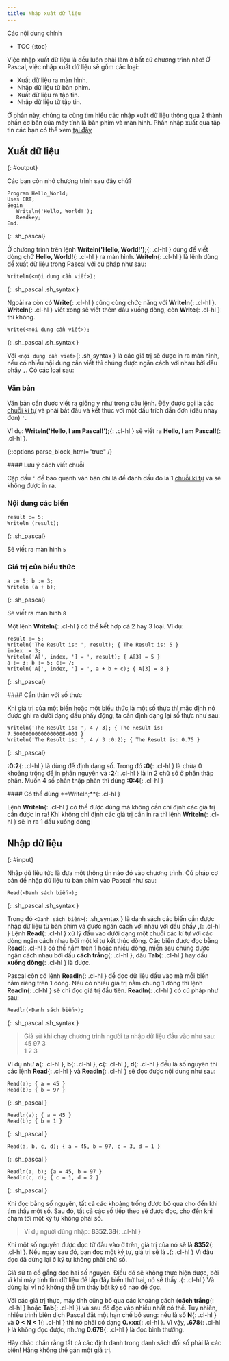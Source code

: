 ```yaml
---
title: Nhập xuất dữ liệu
---
```


Các nội dung chính
- TOC
{:toc}

Việc nhập xuất dữ liệu là đều luôn phải làm ở bất cứ chương trình nào! Ở Pascal, việc nhập xuất dữ liệu sẽ gồm các loại:

- Xuất dữ liệu ra màn hình.
- Nhập dữ liệu từ bàn phím.
- Xuất dữ liệu ra tập tin.
- Nhập dữ liệu từ tập tin.

Ở phần này, chúng ta cùng tìm hiểu các nhập xuất dữ liệu thông qua 2 thành phần cơ bản của máy tính là bàn phím và màn hình. Phần nhập xuất qua tập tin các bạn có thể xem [tại đây](/dev/pascal/files)

## Xuất dữ liệu
{: #output}

Các bạn còn nhớ chương trình sau đây chứ?

```
Program Hello_World;
Uses CRT;
Begin
   Writeln('Hello, World!');
   Readkey;
End.
```
{: .sh_pascal}

Ở chương trình trên lệnh **Writeln('Hello, World!');**{: .cl-hl } dùng để viết dòng chữ **Hello, World!**{: .cl-hl } ra màn hình. **Writeln**{: .cl-hl } là lệnh dùng để xuất dữ liệu trong Pascal với cú pháp như sau:

```
Writeln(<nội dung cần viết>);
```
{: .sh_pascal .sh_syntax }

Ngoài ra còn có **Write**{: .cl-hl } cũng cùng chức năng với **Writeln**{: .cl-hl }. **Writeln**{: .cl-hl } viết xong sẽ viết thêm dấu xuống dòng, còn **Write**{: .cl-hl } thì không.

```
Write(<nội dung cần viết>);
```
{: .sh_pascal .sh_syntax }

Với `<nội dung cần viết>`{: .sh_syntax } là các giá trị sẽ được in ra màn hình, nếu có nhiều nội dung cần viết thì chúng được ngăn cách với nhau bởi dấu phẩy `,`. Có các loại sau:

### Văn bản

Văn bản cần được viết ra giống y như trong câu lệnh. Đây được gọi là các [chuỗi kí tự](/dev/pascal/strings) và phải bắt đầu và kết thúc với một dấu trích dẫn đơn (dấu nháy đơn) `'`.

Ví dụ: **Writeln('Hello, I am Pascal!');**{: .cl-hl } sẽ viết ra **Hello, I am Pascal!**{: .cl-hl }.

{::options parse_block_html="true" /}
<div class="note info">
#### Lưu ý cách viết chuỗi

Cặp dấu `'` để bao quanh văn bản chỉ là để đánh dấu đó là 1 [chuỗi kí tự](/dev/pascal/strings) và sẽ không được in ra.
</div>

### Nội dung các biến

```
result := 5;
Writeln (result);
```
{: .sh_pascal}

Sẽ viết ra màn hình `5`

### Giá trị của biểu thức

```
a := 5; b := 3;
Writeln (a + b);
```
{: .sh_pascal}

Sẽ viết ra màn hình `8`

Một lệnh **Writeln**{: .cl-hl } có thể kết hợp cả 2 hay 3 loại. Ví dụ:

```
result := 5;
Writeln('The Result is: ', result); { The Result is: 5 }
index := 3;
Writeln('A[', index, '] = ', result); { A[3] = 5 }
a := 3; b := 5; c:= 7;
Writeln('A[', index, '] = ', a + b + c); { A[3] = 8 }
```
{: .sh_pascal}

<div class="note warning">
#### Cẩn thận với số thực

Khi giá trị của một biến hoặc một biểu thức là một số thực thì mặc định nó được ghi ra dưới dạng dấu phẩy động, ta cần định dạng lại số thực như sau:

```
Writeln('The Result is: ', 4 / 3); { The Result is: 7.5000000000000000E-001 }
Writeln('The Result is: ', 4 / 3 :0:2); { The Result is: 0.75 }
```
{: .sh_pascal}

**:0:2**{: .cl-hl } là dùng để định dạng số. Trong đó **:0**{: .cl-hl } là chừa 0 khoảng trống để in phần nguyên và **:2**{: .cl-hl } là in 2 chữ số ở phần thập phân. Muốn 4 số phần thập phân thì dùng **:0:4**{: .cl-hl }
</div>

<div class="note">
#### Có thể dùng **Writeln;**{: .cl-hl }

Lệnh **Writeln**{: .cl-hl } có thể được dùng mà không cần chỉ định các giá trị cần được in ra! Khi không chỉ định các giá trị cần in ra thì lệnh **Writeln**{: .cl-hl } sẽ in ra 1 dấu xuống dòng
</div>

## Nhập dữ liệu
{: #input}

Nhập dữ liệu tức là đưa một thông tin nào đó vào chương trình. Cú pháp cơ bản để nhập dữ liệu từ bàn phím vào Pascal như sau:

```
Read(<Danh sách biến>);
```
{: .sh_pascal .sh_syntax }

Trong đó `<Danh sách biến>`{: .sh_syntax } là danh sách các biến cần được nhập dữ liệu từ bàn phím và được ngăn cách với nhau vởi dấu phẩy **,**{: .cl-hl } 
Lệnh **Read**{: .cl-hl } xử lý đầu vào dưới dạng một chuỗi các kí tự với các dòng ngăn cách nhau bởi một kí tự kết thúc dòng. Các biến được đọc bằng **Read**{: .cl-hl } có thể nằm trên 1 hoặc nhiều dòng, miễn sau chúng được ngăn cách nhau bởi dấu **cách trắng**{: .cl-hl }, dấu **Tab**{: .cl-hl } hay dấu **xuống dòng**{: .cl-hl } là được.

Pascal còn có lệnh **Readln**{: .cl-hl } để đọc dữ liệu đầu vào mà mỗi biến nằm riêng trên 1 dòng. Nếu có nhiều giá trị nằm chung 1 dòng thì lệnh **Readln**{: .cl-hl } sẽ chỉ đọc giá trị đầu tiên. **Readln**{: .cl-hl } có cú pháp như sau:

```
Readln(<Danh sách biến>);
```
{: .sh_pascal .sh_syntax }

> Giả sử khi chạy chương trình người ta nhập dữ liệu đầu vào như sau:  
> 45 97 3  
> 1 2 3

Ví dụ như **a**{: .cl-hl }, **b**{: .cl-hl }, **c**{: .cl-hl }, **d**{: .cl-hl } đều là số nguyên thì các lệnh **Read**{: .cl-hl } và **Readln**{: .cl-hl } sẽ đọc được nội dung như sau:

```
Read(a); { a = 45 }		
Read(b); { b = 97 }
```
{: .sh_pascal }
```
Readln(a); { a = 45 }
Read(b); { b = 1 }
```
{: .sh_pascal }
```
Read(a, b, c, d); { a = 45, b = 97, c = 3, d = 1 }
```
{: .sh_pascal }
```
Readln(a, b); {a = 45, b = 97 }
Readln(c, d); { c = 1, d = 2 }
```
{: .sh_pascal }

Khi đọc bằng số nguyên, tất cả các khoảng trống được bỏ qua cho đến khi tìm thấy một số. Sau đó, tất cả các số tiếp theo sẽ được đọc, cho đến khi chạm tới một ký tự không phải số.

> Ví dụ người dùng nhập: **8352.38**{: .cl-hl }

Khi một số nguyên được đọc từ đầu vào ở trên, giá trị của nó sẽ là **8352**{: .cl-hl }. Nếu ngay sau đó, bạn đọc một ký tự, giá trị sẽ là **.**{: .cl-hl } Vì đầu đọc đã dừng lại ở ký tự không phải chữ số.

Giả sử ta cố gắng đọc hai số nguyên. Điều đó sẽ không thực hiện được, bởi vì khi máy tính tìm dữ liệu để lấp đầy biến thứ hai, nó sẽ thấy **.**{: .cl-hl } Và dừng lại vì nó không thể tìm thấy bất kỳ số nào để đọc.

Với các giá trị thực, máy tính cũng bỏ qua các khoảng cách (**cách trắng**{: .cl-hl } hoặc **Tab**{: .cl-hl }) và sau đó đọc vào nhiều nhất có thể. Tuy nhiên, nhiều trình biên dịch Pascal đặt một hạn chế bổ sung: nếu là số **N**{: .cl-hl } và **0 < N < 1**{: .cl-hl } thì nó phải có dạng **0.xxx**{: .cl-hl }. Vì vậy, **.678**{: .cl-hl } là không đọc được, nhưng **0.678**{: .cl-hl } là đọc bình thường.

Hãy chắc chắn rằng tất cả các định danh trong danh sách đối số phải là các biến! Hằng không thể gán một giá trị.
